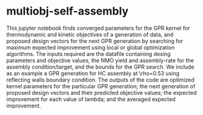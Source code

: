 # multiobj-self-assembly
This jupyter notebook finds converged parameters for the GPR kernel for thermodynamic and kinetic objectives of a generation of data, and proposed design vectors for the next GPR generation by searching for maximum expected improvement using local or global optimization algorithms.
The inputs required are the datafile containing desing parameters and objective values, the NMO yield and assembly-rate for the assembly condition/target, and the bounds for the GPR search.
We include as an example a GPR generation for HC assembly at \rho=0.53 using reflecting walls boundary condition.
The outputs of the code are optimized kernel parameters for the particular GPR generation; the next generation of proposed design vectors and their predicted objective values; the expected improvement for each value of lambda; and the averaged expected improvement.

